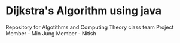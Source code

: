 # Dijkstra's Algorithm using java
Repository for Algotithms and Computing Theory class team Project
Member - Min Jung
Member - Nitish 
